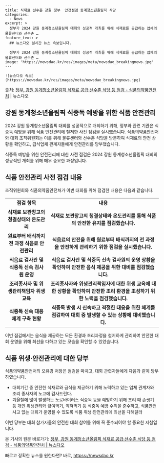     ---
    title: 식재료 선수촌 강원 정부  안전점검 동계청소년올림픽 식당
    categories:
      - News
    excerpt: >
      정부가 2024 강원 동계청소년올림픽 대회의 성공적 개최를 위해 식재료를 공급하는 업체의 물류센터와 선수촌 …
    feature_text: >
      ## 뉴스다오 실시간 뉴스 속보입니다.
    
      정부가 2024 강원 동계청소년올림픽 대회의 성공적 개최를 위해 식재료를 공급하는 업체의 물류센터와 선수촌 …
    image: 'https://newsdao.kr/res/images/meta/newsdao_breakingnews.jpg'
    ---
    
    ![뉴스다오 속보](httpss://newsdao.kr/res/images/meta/newsdao_breakingnews.jpg)

<p>출처: <a href="httpss://newsdao.kr/2985" rel="dofollow">정부, 강원 동계청소년올림픽 식재료 공급·선수촌 식당 등 점검 - 식품의약품안전처</a> | 뉴스다오</p>

<h2>강원 동계청소년올림픽 식중독 예방을 위한 식품 안전관리</h2>

2024 강원 동계청소년올림픽 대회를 성공적으로 개최하기 위해, 정부와 관련 기관은 식중독 예방을 위해 식품 안전관리에 철저한 사전 점검을 실시했습니다. 식품의약품안전처와 대회 조직위원회는 이를 위해 물류센터와 선수촌 식당을 방문하여 식재료의 안전 상황을 확인하고, 급식업체 관계자들에게 안전관리를 당부했습니다.

<p data-ke-size="size16">식중독 예방을 위한 안전관리에 대한 사전 점검은 2024 강원 동계청소년올림픽 대회의 성공적인 개최를 위해 매우 중요한 과정입니다.</p>

<h2 data-ke-size="size26">식품 안전관리 사전 점검 내용</h2>
조직위원회와 식품의약품안전처가 이번 대회를 위해 점검한 내용은 다음과 같습니다.

<table>
	<tr>
		<td style="text-align: center; height: 17px;"><b>점검 항목</b></td>
		<td style="text-align: center; height: 17px;"><b>내용</b></td>
	</tr>
	<tr>
		<td style="text-align: center; height: 17px;"><b>식재료 보관창고의 청결상태와 온도관리</b></td>
		<td style="text-align: center; height: 17px;"><b>식재료 보관창고의 청결상태와 온도관리를 통해 식품의 안전한 유지를 점검했습니다.</b></td>
	</tr>
	<tr>
		<td style="text-align: center; height: 17px;"><b>원료부터 배식까지 전 과정 식음료 안전관리</b></td>
		<td style="text-align: center; height: 17px;"><b>식음료의 안전을 위해 원료부터 배식까지의 전 과정을 안전하게 관리하기 위한 점검을 실시했습니다.</b></td>
	</tr>
	<tr>
		<td style="text-align: center; height: 17px;"><b>식음료 검사관 및 식중독 신속 검사원 운영</b></td>
		<td style="text-align: center; height: 17px;"><b>식음료 검사관 및 식중독 신속 검사원의 운영 상황을 확인하여 안전한 음식 제공을 위한 대비를 점검했습니다.</b></td>
	</tr>
	<tr>
		<td style="text-align: center; height: 17px;"><b>조리종사자 및 위생관리책임자 위생 교육</b></td>
		<td style="text-align: center; height: 17px;"><b>조리종사자와 위생관리책임자에 대한 위생 교육에 대한 상황을 확인하여 안전한 조리 환경을 조성하기 위한 노력을 점검했습니다.</b></td>
	</tr>
	<tr>
		<td style="text-align: center; height: 17px;"><b>식중독 신속 대응 체계 구축 현황</b></td>
		<td style="text-align: center; height: 17px;"><b>식중독 발생 시 신속하고 적절한 대응을 위한 체계를 점검하여 대회 중 발생할 수 있는 상황에 대비했습니다.</b></td>
	</tr>
</table>

<p data-ke-size="size16">이번 점검에서는 음식을 제공하는 모든 환경과 조리과정을 철저하게 관리하여 안전한 대회 운영을 위해 최선을 다하고 있는 모습을 확인할 수 있었습니다.</p>

<h2 data-ke-size="size26">식품 위생·안전관리에 대한 당부</h2>
식품의약품안전처의 오유경 처장은 점검을 마치고, 대회 관련자들에게 다음과 같이 당부하였습니다.

<ul>
	<li>대회기간 중 안전한 식재료와 급식을 제공하기 위해 노력하고 있는 업체 관계자와 조리 종사자의 노고에 감사드린다.</li>
	<li>겨울철에 많이 발생하는 노로바이러스 식중독 등을 예방하기 위해 조리 때 손씻기 등 개인 위생관리와 끓여먹기, 익혀먹기 등 식중독 예방 수칙을 준수하고, 식품안전사고 없는 대회가 운영될 수 있도록 식품 위생·안전관리에 최선을 다해달라</li>
</ul>

<p data-ke-size="size16">이번 당부는 대회 참가자들의 안전한 대회 참여를 위해 꼭 준수되어야 할 중요한 지침입니다.</p>

본 기사의 원문 바로가기: [정부, 강원 동계청소년올림픽 식재료 공급·선수촌 식당 등 점검 - 식품의약품안전처 | 뉴스다오](httpss://newsdao.kr/2985) 

빠르고 정확한 뉴스를 원한다면? 바로, <a href="httpss://newsdao.kr" rel="dofollow">httpss://newsdao.kr</a>


    